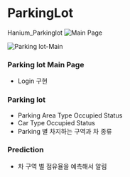 # ParkingLot
Hanium_Parkinglot
![Main Page](https://github.com/soooochan/ParkingLot/assets/102716244/a244e39a-a193-404b-ba58-f55cb79a201e)

![Parking lot-Main](https://github.com/soooochan/ParkingLot/assets/102716244/13d2b422-d253-4036-9da6-a5b6afa947f4)



### Parking lot Main Page 
  * Login 구현

### Parking lot 
  * Parking Area Type Occupied Status
  * Car Type Occupied Status 
  * Parking 별 차지하는 구역과 차 종류

### Prediction 
 * 차 구역 별 점유율을 예측해서 알림 
